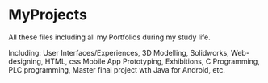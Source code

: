 # MyProjects

All these files including all my Portfolios during my study life.

Including:
  User Interfaces/Experiences,
  3D Modelling,
  Solidworks,
  Web-designing,
  HTML, css
  Mobile App Prototyping,
  Exhibitions,
  C Programming,
  PLC programming,
  Master final project wth Java for Android,
  etc.
